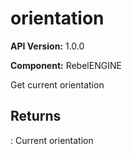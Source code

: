 # orientation

**API Version:** 1.0.0

**Component:** RebelENGINE

Get current orientation

## Returns

: Current orientation

